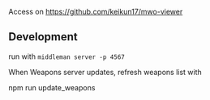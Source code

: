 Access on https://github.com/keikun17/mwo-viewer

Development
----

run with `middleman server -p 4567`

When Weapons server updates, refresh weapons list with

   npm run update_weapons
